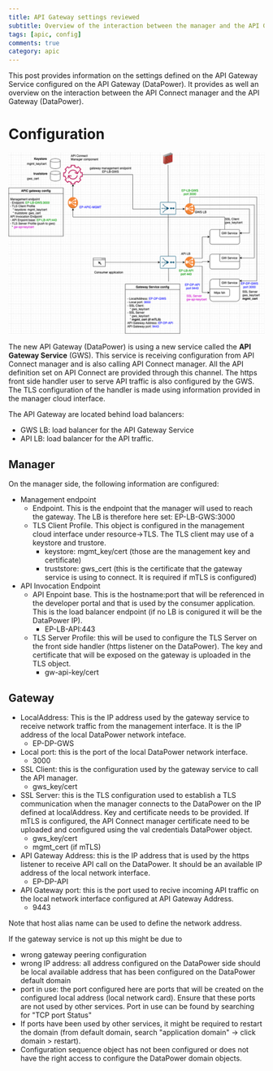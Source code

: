 ```yaml
---
title: API Gateway settings reviewed  
subtitle: Overview of the interaction between the manager and the API Gateway service
tags: [apic, config]
comments: true
category: apic
---
```


This post provides information on the settings defined on the API Gateway Service configured on the API Gateway (DataPower).
It provides as well an overview on the interaction between the API Connect manager and the API Gateway (DataPower).

# Configuration 
![interaction diagram](../assets/images/apic/mgmt-apigw.png)

The new API Gateway (DataPower) is using a new service called the **API Gateway Service** (GWS).
This service is receiving configuration from API Connect manager and is also calling API Connect manager.
All the API definition set on API Connect are provided through this channel.
The https front side handler user to serve API traffic is also configured by the GWS. The TLS configuration of the handler is made using information provided in the manager cloud interface.

The API Gateway are located behind load balancers:
- GWS LB: load balancer for the API Gateway Service
- API LB: load balancer for the API traffic.
 
## Manager
On the manager side, the following information are configured:
- Management endpoint
  - Endpoint. This is the endpoint that the manager will used to reach the gateway. The LB is therefore here set: EP-LB-GWS:3000
  - TLS Client Profile. This object is configured in the management cloud interface under resource->TLS. The TLS client may use of a keystore and trustore.
    * keystore: mgmt_key/cert (those are the management key and certificate)
    * truststore: gws_cert (this is the certificate that the gateway service is using to connect. It is required if mTLS is configured)
- API Invocation Endpoint
  - API Enpoint base. This is the hostname:port that will be referenced in the developer portal and that is used by the consumer application. This is the load balancer endpoint (if no LB is conigured it will be the DataPower IP). 
    - EP-LB-API:443
  - TLS Server Profile: this will be used to configure the TLS Server on the front side handler (https listener on the DataPower). The key and certificate that will be exposed on the gateway is uploaded in the TLS object.
    - gw-api-key/cert
  
## Gateway

- LocalAddress: This is the IP address used by the gateway service to receive network traffic from the management interface. It is the IP address of the local DataPower network inteface. 
    - EP-DP-GWS
- Local port: this is the port of the local DataPower network interface.
    - 3000
- SSL Client: this is the configuration used by the gateway service to call the API manager.
   * gws_key/cert
- SSL Server: this is the TLS configuration used to establish a TLS communication when the manager connects to the DataPower on the IP defined at localAddress. Key and certificate needs to be provided. If mTLS is configured, the API Connect manager certificate need to be uploaded and configured using the val credentials DataPower object.
   * gws_key/cert
   * mgmt_cert (if mTLS)
- API Gateway Address: this is the IP address that is used by the https listener to receive API call on the DataPower. It should be an available IP address of the local network interface. 
  - EP-DP-API
- API Gateway port: this is the port used to recive incoming API traffic on the local network interface configured at API Gateway Address. 
  - 9443

Note that host alias name can be used to define the network address.

If the gateway service is not up this might be due to
- wrong gateway peering configuration
- wrong IP address: all address configured on the DataPower side should be local available address that has been configured on the DataPower default domain
- port in use: the port configured here are ports that will be created on the configured local address (local network card). Ensure that these ports are not used by other services. Port in use can be found by searching for "TCP port Status"
- If ports have been used by other services, it might be required to restart the domain (from default domain, search "application domain" -> click domain > restart).
- Configuration sequence object has not been configured or does not have the right access to configure the DataPower domain objects.